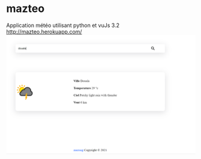 # mazteo 
Application météo utilisant python et vuJs 3.2 
http://mazteo.herokuapp.com/ 
<img src="back.PNG" alt="overview">
